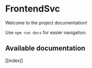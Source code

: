 # FrontendSvc

Welcome to the project documentation!

Use `npm run docs` for easier navigation.

## Available documentation

[[index]]
